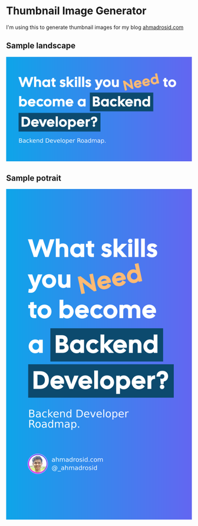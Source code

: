 # Thumbnail Image Generator

I'm using this to generate thumbnail images for my blog [ahmadrosid.com](https://www.ahmadrosid.com)

## Sample landscape
![landscape](/landscape.png)

## Sample potrait
![potrait](/potrait.png)
